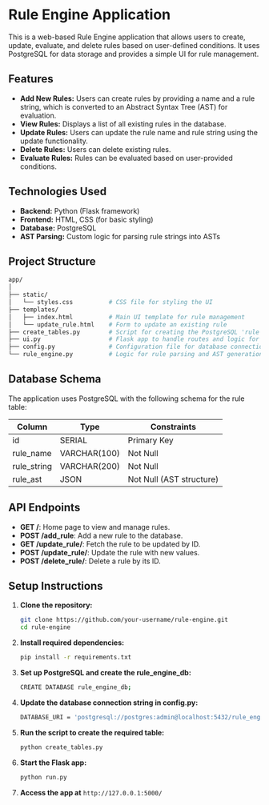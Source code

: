 # Rule Engine Application

This is a web-based Rule Engine application that allows users to create, update, evaluate, and delete rules based on user-defined conditions. It uses PostgreSQL for data storage and provides a simple UI for rule management.

## Features
- **Add New Rules:** Users can create rules by providing a name and a rule string, which is converted to an Abstract Syntax Tree (AST) for evaluation.
- **View Rules:** Displays a list of all existing rules in the database.
- **Update Rules:** Users can update the rule name and rule string using the update functionality.
- **Delete Rules:** Users can delete existing rules.
- **Evaluate Rules:** Rules can be evaluated based on user-provided conditions.

## Technologies Used
- **Backend:** Python (Flask framework)
- **Frontend:** HTML, CSS (for basic styling)
- **Database:** PostgreSQL
- **AST Parsing:** Custom logic for parsing rule strings into ASTs

## Project Structure

```bash
app/
│
├── static/
│   └── styles.css          # CSS file for styling the UI
├── templates/
│   ├── index.html          # Main UI template for rule management
│   └── update_rule.html    # Form to update an existing rule
├── create_tables.py        # Script for creating the PostgreSQL 'rule' table
├── ui.py                   # Flask app to handle routes and logic for CRUD operations
├── config.py               # Configuration file for database connection
└── rule_engine.py          # Logic for rule parsing and AST generation
```
## Database Schema

The application uses PostgreSQL with the following schema for the rule table:

| Column      | Type            | Constraints               |
|-------------|-----------------|---------------------------|
| id          | SERIAL           | Primary Key               |
| rule_name   | VARCHAR(100)     | Not Null                  |
| rule_string | VARCHAR(200)     | Not Null                  |
| rule_ast    | JSON             | Not Null (AST structure)  |

## API Endpoints
- **GET /**: Home page to view and manage rules.
- **POST /add_rule**: Add a new rule to the database.
- **GET /update_rule/<id>**: Fetch the rule to be updated by ID.
- **POST /update_rule/<id>**: Update the rule with new values.
- **POST /delete_rule/<id>**: Delete a rule by its ID.



## Setup Instructions

1. **Clone the repository:**
   ```bash
   git clone https://github.com/your-username/rule-engine.git
   cd rule-engine
   ```
2. **Install required dependencies:**
   ```bash
   pip install -r requirements.txt
   ```
3. **Set up PostgreSQL and create the rule_engine_db:**
   ```bash
   CREATE DATABASE rule_engine_db;
   ```
4. **Update the database connection string in config.py:**
   ```bash
   DATABASE_URI = 'postgresql://postgres:admin@localhost:5432/rule_engine_db'
   ```
5. **Run the script to create the required table:**
   ```bash
   python create_tables.py
   ```
6. **Start the Flask app:**
   ```bash
   python run.py
   ```
7. **Access the app at**
    ``` http://127.0.0.1:5000/ ```
   

